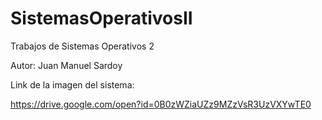 # SistemasOperativosII
Trabajos de Sistemas Operativos 2

Autor: Juan Manuel Sardoy

Link de la imagen del sistema: 

https://drive.google.com/open?id=0B0zWZiaUZz9MZzVsR3UzVXYwTE0
